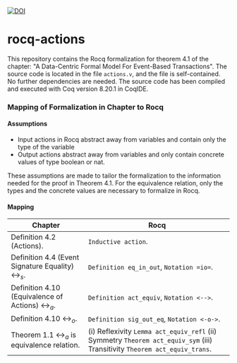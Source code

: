 [![DOI](https://zenodo.org/badge/1029218943.svg)](https://doi.org/10.5281/zenodo.16619688)
# rocq-actions
This repository contains the Rocq formalization for theorem 4.1 of the chapter: "A Data-Centric Formal Model
For Event-Based Transactions". The source code is located in the file `actions.v`, and the file is self-contained. No further dependencies are needed.
The source code has been compiled and executed with Coq version 8.20.1 in CoqIDE.

### Mapping of Formalization in Chapter to Rocq
#### Assumptions
- Input actions in Rocq abstract away from variables and contain only the type of the variable
- Output actions abstract away from variables and only contain concrete values of type boolean or nat.
  
These assumptions are made to tailor the formalization to the information needed for the proof in Theorem 4.1.  For the equivalence relation, only the types and the concrete values are necessary to formalize in Rocq. 
#### Mapping
| Chapter                                                       | Rocq                                                                                                                       |
| ------------------------------------------------------------- | -------------------------------------------------------------------------------------------------------------------------- |
| Definition 4.2 (Actions).                                     | `Inductive action`.                                                                                                        |
| Definition 4.4 (Event Signature Equality) $\leftrightarrow_s$. | `Definition eq_in_out`, `Notation =io=`.                                                                                   |
| Definition 4.10 (Equivalence of Actions) $\leftrightarrow_a$. | `Definition act_equiv`, `Notation <-->`.                                                                                    |
| Definition 4.10 $\leftrightarrow_o$.                          | `Definition sig_out_eq`, `Notation <-o->`.                                                                                   |
| Theorem 1.1 $\leftrightarrow_a$ is equivalence relation.      | (i) Reflexivity `Lemma act_equiv_refl` (ii) Symmetry `Theorem act_equiv_sym` (iii) Transitivity `Theorem act_equiv_trans`. |
